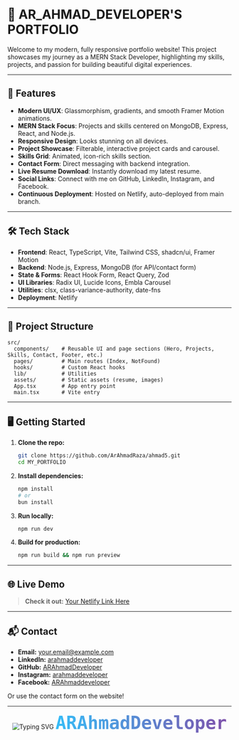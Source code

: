 # 🌟 AR_AHMAD_DEVELOPER'S PORTFOLIO

Welcome to my modern, fully responsive portfolio website! This project showcases my journey as a MERN Stack Developer, highlighting my skills, projects, and passion for building beautiful digital experiences.

---

## 🚀 Features

- **Modern UI/UX**: Glassmorphism, gradients, and smooth Framer Motion animations.
- **MERN Stack Focus**: Projects and skills centered on MongoDB, Express, React, and Node.js.
- **Responsive Design**: Looks stunning on all devices.
- **Project Showcase**: Filterable, interactive project cards and carousel.
- **Skills Grid**: Animated, icon-rich skills section.
- **Contact Form**: Direct messaging with backend integration.
- **Live Resume Download**: Instantly download my latest resume.
- **Social Links**: Connect with me on GitHub, LinkedIn, Instagram, and Facebook.
- **Continuous Deployment**: Hosted on Netlify, auto-deployed from main branch.

---

## 🛠️ Tech Stack

- **Frontend**: React, TypeScript, Vite, Tailwind CSS, shadcn/ui, Framer Motion
- **Backend**: Node.js, Express, MongoDB (for API/contact form)
- **State & Forms**: React Hook Form, React Query, Zod
- **UI Libraries**: Radix UI, Lucide Icons, Embla Carousel
- **Utilities**: clsx, class-variance-authority, date-fns
- **Deployment**: Netlify

---

## 📂 Project Structure

```
src/
  components/    # Reusable UI and page sections (Hero, Projects, Skills, Contact, Footer, etc.)
  pages/         # Main routes (Index, NotFound)
  hooks/         # Custom React hooks
  lib/           # Utilities
  assets/        # Static assets (resume, images)
  App.tsx        # App entry point
  main.tsx       # Vite entry
```

---

## 🖥️ Getting Started

1. **Clone the repo:**
   ```bash
   git clone https://github.com/ArAhmadRaza/ahmad5.git
   cd MY_PORTFOLIO
   ```
2. **Install dependencies:**
   ```bash
   npm install
   # or
   bun install
   ```
3. **Run locally:**
   ```bash
   npm run dev
   ```
4. **Build for production:**
   ```bash
   npm run build && npm run preview
   ```

---

## 🌐 Live Demo

> **Check it out:** [Your Netlify Link Here](https://your-netlify-link)

---

## 📬 Contact

- **Email:** [your.email@example.com](mailto:your.email@example.com)
- **LinkedIn:** [arahmaddeveloper](https://www.linkedin.com/in/arahmaddeveloper/)
- **GitHub:** [ARAhmadDeveloper](https://github.com/ArAhmadRaza/ahmad5)
- **Instagram:** [arahmaddeveloper](https://www.instagram.com/arahmaddeveloper/)
- **Facebook:** [ARAhmaddeveloper](https://www.facebook.com/ARAhmaddeveloper/)

Or use the contact form on the website!

---

<div align="center">
  <img src="https://readme-typing-svg.demolab.com?font=Fira+Code&size=28&pause=1000&color=36BCF7&center=true&vCenter=true&width=435&lines=Made+with+💙+by" alt="Typing SVG" />
  
  <h1 style="font-family: 'Fira Code', monospace; font-size: 2.5rem; background: linear-gradient(90deg, #36BCF7, #7F53AC); -webkit-background-clip: text; -webkit-text-fill-color: transparent; display: inline-block; margin: 0; padding: 0;">
    ARAhmadDeveloper
  </h1>
</div>
